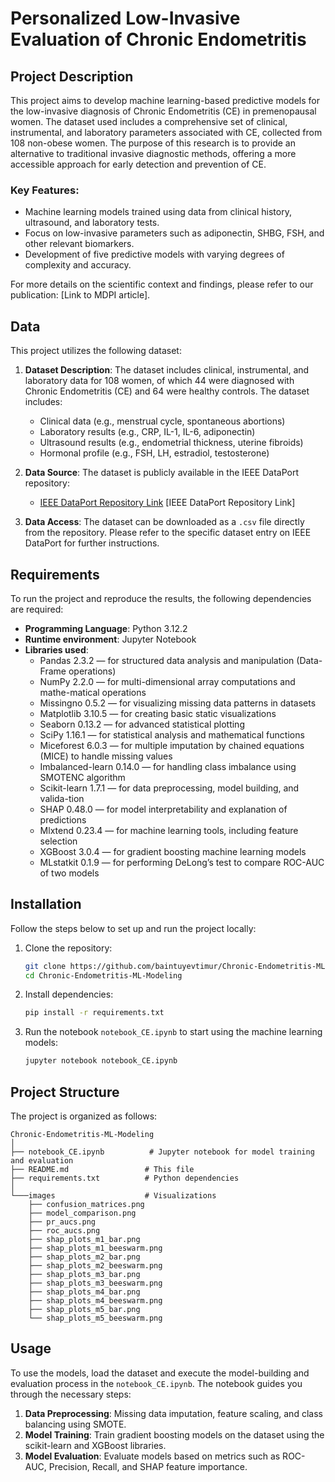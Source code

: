 # Personalized Low-Invasive Evaluation of Chronic Endometritis

## Project Description

This project aims to develop machine learning-based predictive models for the low-invasive diagnosis of Chronic Endometritis (CE) in premenopausal women. The dataset used includes a comprehensive set of clinical, instrumental, and laboratory parameters associated with CE, collected from 108 non-obese women. The purpose of this research is to provide an alternative to traditional invasive diagnostic methods, offering a more accessible approach for early detection and prevention of CE.

### Key Features:
- Machine learning models trained using data from clinical history, ultrasound, and laboratory tests.
- Focus on low-invasive parameters such as adiponectin, SHBG, FSH, and other relevant biomarkers.
- Development of five predictive models with varying degrees of complexity and accuracy.

For more details on the scientific context and findings, please refer to our publication: [Link to MDPI article].

## Data

This project utilizes the following dataset:

1. **Dataset Description**: The dataset includes clinical, instrumental, and laboratory data for 108 women, of which 44 were diagnosed with Chronic Endometritis (CE) and 64 were healthy controls. The dataset includes:
   - Clinical data (e.g., menstrual cycle, spontaneous abortions)
   - Laboratory results (e.g., CRP, IL-1, IL-6, adiponectin)
   - Ultrasound results (e.g., endometrial thickness, uterine fibroids)
   - Hormonal profile (e.g., FSH, LH, estradiol, testosterone)
   
2. **Data Source**: The dataset is publicly available in the IEEE DataPort repository:
   - [IEEE DataPort Repository Link](https://www.ieee-dataport.org) [IEEE DataPort Repository Link]
   
3. **Data Access**: The dataset can be downloaded as a `.csv` file directly from the repository. Please refer to the specific dataset entry on IEEE DataPort for further instructions.

## Requirements

To run the project and reproduce the results, the following dependencies are required:

- **Programming Language**: Python 3.12.2
- **Runtime environment**: Jupyter Notebook
- **Libraries used**:
  - Pandas 2.3.2 — for structured data analysis and manipulation (Data-Frame operations)
  - NumPy 2.2.0 — for multi-dimensional array computations and mathe-matical operations
  - Missingno 0.5.2 — for visualizing missing data patterns in datasets
  - Matplotlib 3.10.5 — for creating basic static visualizations
  - Seaborn 0.13.2 — for advanced statistical plotting
  - SciPy 1.16.1 — for statistical analysis and mathematical functions
  - Miceforest 6.0.3 — for multiple imputation by chained equations (MICE) to handle missing values
  - Imbalanced-learn 0.14.0 — for handling class imbalance using SMOTENC algorithm
  - Scikit-learn 1.7.1 — for data preprocessing, model building, and valida-tion
  - SHAP 0.48.0 — for model interpretability and explanation of predictions
  - Mlxtend 0.23.4 — for machine learning tools, including feature selection
  - XGBoost 3.0.4 — for gradient boosting machine learning models
  - MLstatkit 0.1.9 — for performing DeLong’s test to compare ROC-AUC of two models

## Installation

Follow the steps below to set up and run the project locally:

1. Clone the repository:

   ```bash
   git clone https://github.com/baintuyevtimur/Chronic-Endometritis-ML-Modeling.git
   cd Chronic-Endometritis-ML-Modeling
   ```

2. Install dependencies:

   ```bash
   pip install -r requirements.txt
   ```

3. Run the notebook `notebook_CE.ipynb` to start using the machine learning models:

   ```bash
   jupyter notebook notebook_CE.ipynb
   ```

## Project Structure

The project is organized as follows:

```
Chronic-Endometritis-ML-Modeling
│
├── notebook_CE.ipynb          # Jupyter notebook for model training and evaluation
├── README.md                 # This file
├── requirements.txt          # Python dependencies
│
└───images                    # Visualizations
    ├── confusion_matrices.png
    ├── model_comparison.png
    ├── pr_aucs.png
    ├── roc_aucs.png
    ├── shap_plots_m1_bar.png
    ├── shap_plots_m1_beeswarm.png
    ├── shap_plots_m2_bar.png
    ├── shap_plots_m2_beeswarm.png
    ├── shap_plots_m3_bar.png
    ├── shap_plots_m3_beeswarm.png
    ├── shap_plots_m4_bar.png
    ├── shap_plots_m4_beeswarm.png
    ├── shap_plots_m5_bar.png
    └── shap_plots_m5_beeswarm.png
```

## Usage

To use the models, load the dataset and execute the model-building and evaluation process in the `notebook_CE.ipynb`. The notebook guides you through the necessary steps:

1. **Data Preprocessing**: Missing data imputation, feature scaling, and class balancing using SMOTE.
2. **Model Training**: Train gradient boosting models on the dataset using the scikit-learn and XGBoost libraries.
3. **Model Evaluation**: Evaluate models based on metrics such as ROC-AUC, Precision, Recall, and SHAP feature importance.
